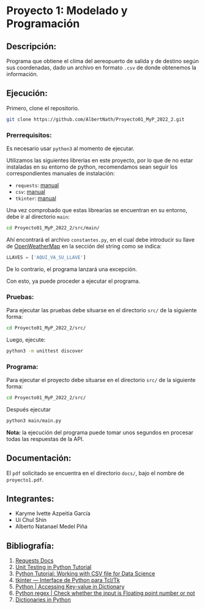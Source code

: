 # Proyecto 1: Modelado y Programación 

## Descripción:
Programa que obtiene el clima del aereopuerto de salida y de destino según sus coordenadas, dado 
un archivo en formato `.csv` de donde obtenemos la información. 

## Ejecución:
Primero, clone el repositorio.

``` sh
git clone https://github.com/AlbertNath/Proyecto01_MyP_2022_2.git
```

### Prerrequisitos:
Es necesario usar `python3` al momento de ejecutar.

Utilizamos las siguientes librerías en este proyecto, por lo que de no estar instaladas en su 
entorno de python, recomendamos sean seguir los correspondientes manuales de instalación:
- `requests`: [manual](https://docs.python-requests.org/es/latest/user/install.html)
- `csv`: [manual](https://pypi.org/project/python-csv/)
- `tkinter`: [manual](https://www.tutorialspoint.com/how-to-install-tkinter-in-python)

Una vez comprobado que estas librearías se encuentran en su entorno, debe ir al directorio 
`main`: 

``` sh
cd Proyecto01_MyP_2022_2/src/main/
```

Ahí encontrará el archivo `constantes.py`, en el cual debe introducir su llave de 
[OpenWeatherMap](https://openweathermap.org/) en la sección del string como se indica:

``` python
LLAVES = ['AQUI_VA_SU_LLAVE']
```

De lo contrario, el programa lanzará una excepción.

Con esto, ya puede proceder a ejecutar el programa.

### Pruebas: 
Para ejecutar las pruebas debe situarse en el directorio `src/` de la siguiente forma: 

```sh
cd Proyecto01_MyP_2022_2/src/
```

Luego, ejecute: 

``` sh
python3 -m unittest discover 
```

### Programa:
Para ejecutar el proyecto debe situarse en el directorio `src/` de la siguiente forma: 

```sh
cd Proyecto01_MyP_2022_2/src/
```

Después ejecutar

``` sh
python3 main/main.py
```

**Nota:** la ejecución del programa puede tomar unos segundos en procesar todas las respuestas de 
la API. 

## Documentación: 
El `pdf` solicitado se encuentra en el directorio `docs/`, bajo el nombre de `proyecto1.pdf`.

## Integrantes: 

- Karyme Ivette Azpeitia García
- Ui Chul Shin
- Alberto Natanael Medel Piña

## Bibliografía: 

1. [Requests Docs](https://docs.python-requests.org/en/latest/user/quickstart/)
1. [Unit Testing in Python Tutorial](https://www.datacamp.com/community/tutorials/unit-testing-python)
1. [Python Tutorial: Working with CSV file for Data Science](https://discord.com/channels/800826113906835474/800826113906835476/951709877401710653)
1. [tkinter — Interface de Python para Tcl/Tk](https://docs.python.org/es/3/library/tkinter.html)
1. [Python | Accessing Key-value in Dictionary ](https://discord.com/channels/800826113906835474/800826113906835476/951709366275407922)
1. [Python regex | Check whether the input is Floating point number or not](https://www.geeksforgeeks.org/python-regex-check-whether-the-input-is-floating-point-number-or-not/)
1. [Dictionaries in Python](https://realpython.com/python-dicts/)
